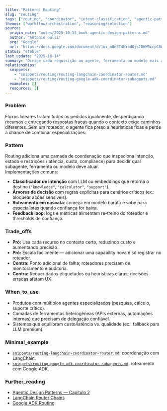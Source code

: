 ```yaml
---
title: "Pattern: Routing"
slug: "routing"
tags: ["routing", "coordinator", "intent-classification", "agentic-pattern"]
themes: ["workflow/orchestration", "reasoning/selection"]
source:
  origin_note: "notes/2025-10-13_book-agentic-design-patterns.md"
  author: "Antonio Gulli"
  org: "Google"
  url: "https://docs.google.com/document/d/1ux_n8n3T4bYndOjs1DKW5ccpC802KISdy2IWnlvYbas/edit?tab=t.0"
status: "stable"
last_update: "2025-10-14"
summary: "Dirige cada requisição ao agente, ferramenta ou modelo mais adequado com base em intenção e contexto, mantendo decisões adaptativas controladas."
relationships:
  snippets:
    - "snippets/routing/routing-langchain-coordinator-router.md"
    - "snippets/routing/routing-google-adk-coordinator-subagents.md"
  examples: []
  resources: []
---
```


### Problem

Fluxos lineares tratam todos os pedidos igualmente, desperdiçando recursos e entregando respostas fracas quando o contexto exige caminhos diferentes. Sem um roteador, o agente fica preso a heurísticas fixas e perde a chance de combinar especializações.

### Pattern

Routing adiciona uma camada de coordenação que inspeciona intenção, estado e restrições (latência, custo, compliance) para decidir qual subagente, ferramenta ou modelo deve atuar.  
Implementações comuns:
- **Classificador de intenção** com LLM ou embeddings que retorna o destino (`"knowledge"`, `"calculator"`, `"support"`).  
- **Árvores de decisão** com regras explícitas para cenários críticos (ex.: bloquear ações sensíveis).  
- **Roteamento em cascata**: começa em modelo barato e sobe para especialistas quando confiança for baixa.  
- **Feedback loop**: logs e métricas alimentam re-treino do roteador e thresholds de confiança.

### Trade_offs

- **Pró:** Usa cada recurso no contexto certo, reduzindo custo e aumentando precisão.  
- **Pró:** Escala facilmente — adicionar uma capability nova é só registrar no roteador.  
- **Contra:** Ponto adicional de falha; roteadores precisam de monitoramento e auditoria.  
- **Contra:** Requer dados etiquetados ou heurísticas claras; decisões erradas afetam UX.

### When_to_use

- Produtos com múltiplos agentes especializados (pesquisa, cálculo, suporte crítico).  
- Camadas de ferramentas heterogêneas (APIs externas, automações internas) que precisam de delegação confiável.  
- Sistemas que equilibram custo/latência vs. qualidade (ex.: fallback para LLM premium).

### Minimal_example

- [`snippets/routing-langchain-coordinator-router.md`](../snippets/routing-langchain-coordinator-router.md): coordenação com LangChain.
- [`snippets/routing-google-adk-coordinator-subagents.md`](../snippets/routing-google-adk-coordinator-subagents.md): roteamento com Google ADK.

### Further_reading

- [Agentic Design Patterns — Capítulo 2](https://docs.google.com/document/d/1ux_n8n3T4bYndOjs1DKW5ccpC802KISdy2IWnlvYbas/edit?tab=t.0)
- [LangChain Router Chains](https://python.langchain.com/docs/modules/chains/router/)
- [Google ADK Routing](https://google.github.io/adk-docs/)
